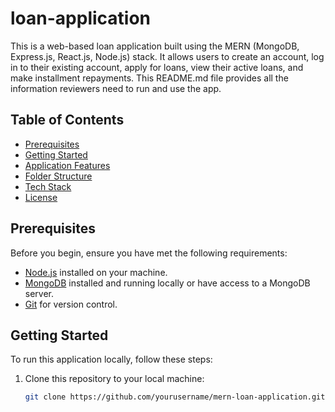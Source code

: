 # loan-application

This is a web-based loan application built using the MERN (MongoDB, Express.js, React.js, Node.js) stack. It allows users to create an account, log in to their existing account, apply for loans, view their active loans, and make installment repayments. This README.md file provides all the information reviewers need to run and use the app.

## Table of Contents
- [Prerequisites](#prerequisites)
- [Getting Started](#getting-started)
- [Application Features](#application-features)
- [Folder Structure](#folder-structure)
- [Tech Stack](#tech-stack)
- [License](#license)

## Prerequisites

Before you begin, ensure you have met the following requirements:

- [Node.js](https://nodejs.org/) installed on your machine.
- [MongoDB](https://www.mongodb.com/) installed and running locally or have access to a MongoDB server.
- [Git](https://git-scm.com/) for version control.

## Getting Started

To run this application locally, follow these steps:

1. Clone this repository to your local machine:

   ```bash
   git clone https://github.com/yourusername/mern-loan-application.git
